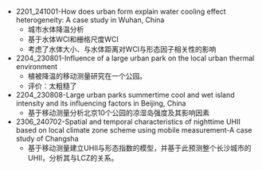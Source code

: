 - 2201_241001-How does urban form explain water cooling effect heterogeneity: A case study in Wuhan, China   
  - 城市水体降温分析
  - 基于水体WCI和栅格尺度WCI
  - 考虑了水体大小、与水体距离对WCI与形态因子相关性的影响
- 2204_230801-Influence of a large urban park on the local urban thermal environment
  - 植被降温的移动测量研究在一个公园。
  - 评价：太粗糙了
- 2204_230808-Large urban parks summertime cool and wet island intensity and its influencing factors in Beijing, China
  - 基于移动测量分析北京10个公园的凉湿岛强度及其影响因素
- 2306_240702-Spatial and temporal characteristics of nighttime UHII based on local climate zone scheme using mobile measurement-A case study of Changsha
  - 基于移动测量建立UHII与形态指数的模型，并基于此预测整个长沙城市的UHII，分析其与LCZ的关系。
